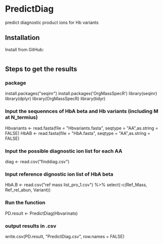 PredictDiag
================
predict diagnostic product ions for Hb variants
## Installation

Install from GitHub:

``` 

```


## Steps to get the results
### package
install.packages("seqinr") 
install.packages('OrgMassSpecR') 
library(seqinr) 
library(dplyr) 
library(OrgMassSpecR) 
library(tidyr)

### Input the sequennces of HbA beta and Hb variants (including M at N_termius)
Hbvariants <- read.fasta(file = "Hbvariants.fasta", seqtype = "AA",as.string = FALSE) HbAB <- read.fasta(file = "HbA.fasta", seqtype = "AA",as.string = FALSE)

### Input the possible diagnostic ion list for each AA
diag <- read.csv("finddiag.csv")

### Input reference dignostic ion list of HbA beta
HbA.B <- read.csv("ref mass list_pro_1.csv") %>% select(-c(Ref_Mass, Ref_rel_abun, Variant))

### Run the function
PD.result <- PredictDiag(Hbvarinats)

### output results in .csv
write.csv(PD.result, "PredictDiag.csv", row.names = FALSE)
